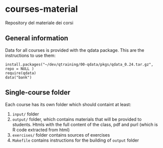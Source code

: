 # courses-material
Repository del materiale dei corsi

## General information

Data for all courses is provided with the qdata package. This are the instructions to use them:

```{r}
install.packages("~/dev/qtraining/00-qdata/pkgs/qdata_0.24.tar.gz", repo = NULL )
require(qdata)
data("bank")
```

## Single-course folder

Each course has its own folder which should containt at least:

1. `input/` folder
2. `output/` folder, which contains materials that will be provided to students. Htmls with the full content of the class, pdf and purl (which is R code extracted from html)
3. `exercises/` folder contains sources of exercises 
4. `Makefile` contains instructions for the building of `output` folder
